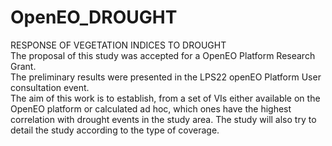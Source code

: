 # OpenEO_DROUGHT  
RESPONSE OF VEGETATION INDICES TO DROUGHT  
The proposal of this study was accepted for a OpenEO Platform Research Grant.  
The preliminary results were presented in the LPS22 openEO Platform User consultation event.  
The aim of this work is to establish, from a set of VIs either available on the OpenEO platform or calculated ad hoc, which ones have the highest correlation with drought events in the study area. The study will also try to detail the study according to the type of coverage.  

